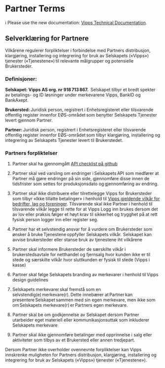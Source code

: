 <!-- START_METADATA
---
title: Partner terms
sidebar_position: 85
pagination_next: null
pagination_prev: null
---
END_METADATA -->

# Partner Terms

<!-- START_COMMENT -->

ℹ️ Please use the new documentation:
[Vipps Technical Documentation](https://vippsas.github.io/vipps-developer-docs/docs/vipps-partner/partner-terms).

<!-- END_COMMENT -->

## Selverklæring for Partnere

Vilkårene regulerer forpliktelser i forbindelse med Partners distribusjon, klargjøring, installering og integrering for bruk av Selskapets («Vipps») tjenester («Tjenestene») til relevante målgrupper og potensielle Brukersteder.  

### Definisjoner:

**Selskapet: Vipps AS org. nr 918 713 867.**  Selskapet tilbyr et bredt spekter av betalings- og ID løsninger under merkevarene Vipps, BankID og BankAxept. 

**Brukersted:** Juridisk person, registrert i Enhetsregisteret eller tilsvarende offentlig register innenfor EØS-området som benytter Selskapets Tjenester levert gjennom Partner. 

**Partner:** Juridisk person, registrert i Enhetsregisteret eller tilsvarende offentlig register innenfor EØS-området som tilbyr klargjøring, installering og integrering av Selskapets Tjenester levert til Brukerstedet.

### Partners forpliktelser

1. Partner skal ha gjennomgått [API checklist på github](https://vippsas.github.io/vipps-developer-docs/docs/vipps-partner#finishing-the-integration-and-going-live)

2. Partner skal ved varsling om endringer i Selskapets API som medfører at Partner må gjøre endringer på sin side, gjennomføre disse innen de tidsfrister som settes for produksjonsdato og gjennomføring av endring.  

3. Partner skal ikke distribuere eller tilrettelegge Vipps for Brukersteder som tilbyr «Ikke tillatte betalinger» i henhold til [Vipps gjeldende vilkår for bedrifter, lag og foreninger](https://www.vipps.no/vilkar/vilkar-bedrift/). Tilsvarende skal ikke Partner i henhold til tilsvarende vilkår legge til rette for at Vipps Logg inn brukes dersom det av lov eller praksis følger et høyt krav til sikkerhet og trygghet på at rett fysisk person logger inn eller register seg.

4. Partner har et selvstendig ansvar for å vurdere om Brukersteder som ønsker å bruke Tjenestene oppfyller Selskapets vilkår.  Selskapet kan avvise brukersteder eller stanse bruk av tjenestene iht vilkårene

5. Partner skal informere Brukersteder de særskilte vilkår i brukerstedsavtale for netthandel og fjernsalg hvor kunden ikke er til stede og særskilte vilkår hvor sluttkunden er fysisk til stede (Vipps i kasse)

6. Partner skal følge Selskapets branding av merkevarer i henhold til Vipps design guidelines

7. Selskapets merkevarer skal fremstå som en selvstendig(e) merkevare(r). Dette innebærer at Partner kan presentere Selskapet sammen med sin egen merkevare, men ikke som om Selskapets merkevare(r) er Partners egen merkevare. 

8. Partner skal be om godkjennelse av Selskapet dersom Partner utarbeider eget materiell eller kommunikasjonsuttak som inkluderer Selskapets merkevare

9. Partner skal ikke gjennomføre betalinger med opprinnelse i salg eller aktiviteter som tilbys av et Brukersted eller annen tredjepart.

Dersom Partner ikke overholder ovennevnte forpliktelser kan Vipps innskrenke muligheten for Partners distribusjon, klargjøring, installering og integrering for bruk av Selskapets («Vipps») tjenester («Tjenestene»).  
